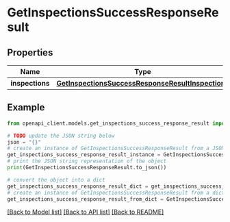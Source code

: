 # GetInspectionsSuccessResponseResult


## Properties

Name | Type | Description | Notes
------------ | ------------- | ------------- | -------------
**inspections** | [**GetInspectionsSuccessResponseResultInspections**](GetInspectionsSuccessResponseResultInspections.md) |  | 

## Example

```python
from openapi_client.models.get_inspections_success_response_result import GetInspectionsSuccessResponseResult

# TODO update the JSON string below
json = "{}"
# create an instance of GetInspectionsSuccessResponseResult from a JSON string
get_inspections_success_response_result_instance = GetInspectionsSuccessResponseResult.from_json(json)
# print the JSON string representation of the object
print(GetInspectionsSuccessResponseResult.to_json())

# convert the object into a dict
get_inspections_success_response_result_dict = get_inspections_success_response_result_instance.to_dict()
# create an instance of GetInspectionsSuccessResponseResult from a dict
get_inspections_success_response_result_from_dict = GetInspectionsSuccessResponseResult.from_dict(get_inspections_success_response_result_dict)
```
[[Back to Model list]](../README.md#documentation-for-models) [[Back to API list]](../README.md#documentation-for-api-endpoints) [[Back to README]](../README.md)



